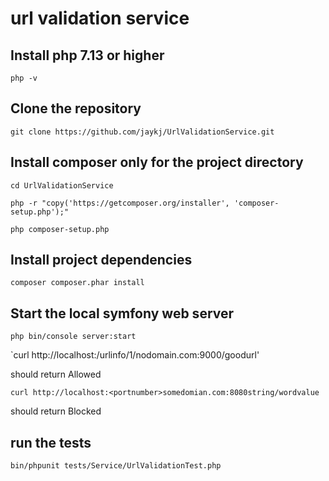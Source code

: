 # url validation service
## Install php 7.13 or higher
`php -v`
## Clone the repository 
`git clone https://github.com/jaykj/UrlValidationService.git`
## Install composer only for the project directory

`cd UrlValidationService`

`php -r "copy('https://getcomposer.org/installer', 'composer-setup.php');"`

`php composer-setup.php`
## Install project dependencies

`composer composer.phar install`

## Start the local symfony web server

`php bin/console server:start`

`curl http://localhost:<portnumber>/urlinfo/1/nodomain.com:9000/goodurl'

should return Allowed

`curl http://localhost:<portnumber>somedomian.com:8080string/wordvalue`

should return Blocked

## run the tests
 `bin/phpunit tests/Service/UrlValidationTest.php`
